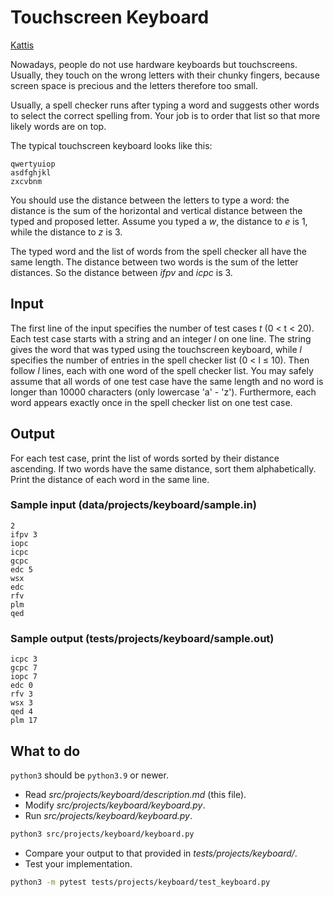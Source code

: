 # Touchscreen Keyboard

[Kattis](https://open.kattis.com/problems/touchscreenkeyboard)

Nowadays, people do not use hardware keyboards but touchscreens. Usually, they touch on the wrong letters with their chunky fingers, because screen space is precious and the letters therefore too small.

Usually, a spell checker runs after typing a word and suggests other words to select the correct spelling from. Your job is to order that list so that more likely words are on top.

The typical touchscreen keyboard looks like this:

```text
qwertyuiop
asdfghjkl
zxcvbnm
```

You should use the distance between the letters to type a word: the distance is the sum of the horizontal and vertical distance between the typed and proposed letter. Assume you typed a _w_, the distance to _e_ is 1, while the distance to _z_ is 3.

The typed word and the list of words from the spell checker all have the same length. The distance between two words is the sum of the letter distances. So the distance between _ifpv_ and _icpc_ is 3.

## Input

The first line of the input specifies the number of test cases _t_ (0 < t < 20). Each test case starts with a string and an integer _l_ on one line. The string gives the word that was typed using the touchscreen keyboard, while _l_ specifies the number of entries in the spell checker list (0 < l ≤ 10). Then follow _l_ lines, each with one word of the spell checker list. You may safely assume that all words of one test case have the same length and no word is longer than 10000 characters (only lowercase 'a' - 'z'). Furthermore, each word appears exactly once in the spell checker list on one test case.

## Output

For each test case, print the list of words sorted by their distance ascending. If two words have the same distance, sort them alphabetically. Print the distance of each word in the same line.

### Sample input (data/projects/keyboard/sample.in)

```text
2
ifpv 3
iopc
icpc
gcpc
edc 5
wsx
edc
rfv
plm
qed
```

### Sample output (tests/projects/keyboard/sample.out)

```text
icpc 3
gcpc 7
iopc 7
edc 0
rfv 3
wsx 3
qed 4
plm 17
```

## What to do

`python3` should be `python3.9` or newer.

- Read _src/projects/keyboard/description.md_ (this file).
- Modify _src/projects/keyboard/keyboard.py_.
- Run _src/projects/keyboard/keyboard.py_.

```bash
python3 src/projects/keyboard/keyboard.py
```

- Compare your output to that provided in _tests/projects/keyboard/_.
- Test your implementation.

```bash
python3 -m pytest tests/projects/keyboard/test_keyboard.py
```

